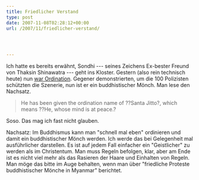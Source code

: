 ```yaml
---
title: Friedlicher Verstand
type: post
date: 2007-11-08T02:28:12+00:00
url: /2007/11/friedlicher-verstand/




---
```

Ich hatte es bereits erwähnt, Sondhi --- seines Zeichens Ex-bester Freund von Thaksin Shinawatra --- geht ins Kloster. Gestern (also rein technisch heute) nun [war Ordination][1]. Gegener demonstrierten, um die 100 Polizisten schützten die Szenerie, nun ist er ein buddhistischer Mönch. Man lese den Nachsatz.

> He has been given the ordination name of ??Santa Jitto?, which means ??He, whose mind is at peace.?

Soso. Das mag ich fast nicht glauben.

Nachsatz: Im Buddhismus kann man "schnell mal eben" ordinieren und damit ein buddhistischer Mönch werden. Ich werde das bei Gelegenheit mal ausführlicher darstellen. Es ist auf jedem Fall einfacher ein "Geistlicher" zu werden als im Christentum. Man muss Regeln befolgen, klar, aber am Ende ist es nicht viel mehr als das Rasieren der Haare und Einhalten von Regeln. Man möge das bitte im Auge behalten, wenn man über "friedliche Proteste buddhistischer Mönche in Myanmar" berichtet.

 [1]: http://www.bangkokpost.com/breaking_news/breakingnews.php?id=123391
